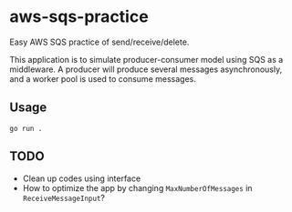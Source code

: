 # aws-sqs-practice

Easy AWS SQS practice of send/receive/delete.

This application is to simulate producer-consumer model using SQS as a middleware. A producer will produce several messages asynchronously, and a worker pool is used to consume messages.

## Usage
```
go run .
```

## TODO
- Clean up codes using interface
- How to optimize the app by changing `MaxNumberOfMessages` in `ReceiveMessageInput`?